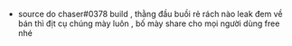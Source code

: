 - source do chaser#0378 build , thằng đầu buồi rẻ rách nào leak đem về bán thì địt cụ chúng mày luôn , bố mày share cho mọi người dùng free nhé
